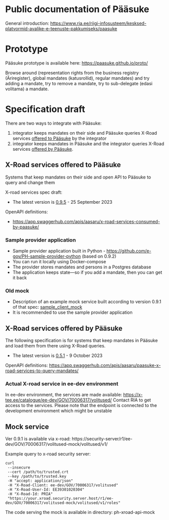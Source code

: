 # Public documentation of Pääsuke

General introduction: https://www.ria.ee/riigi-infosusteem/kesksed-platvormid-avalike-e-teenuste-pakkumiseks/paasuke

# Prototype

Pääsuke prototype is available here: https://paasuke.github.io/proto/

Browse around (representation rights from the business registry (Äriregister), global mandates (katusrollid), regular mandates)
and try adding a mandate, try to remove a mandate, try to sub-delegate (edasi volitama) a mandate.

# Specification draft

There are two ways to integrate with Pääsuke:
1) integrator keeps mandates on their side and Pääsuke queries X-Road services [offered to Pääsuke](#x-road-services-offered-to-p%C3%A4%C3%A4suke) by the integrator
2) integrator keeps mandates in Pääsuke and the integrator queries X-Road services [offered by Pääsuke](#x-road-services-offered-by-p%C3%A4%C3%A4suke).

## X-Road services offered to Pääsuke

Systems that keep mandates on their side and open API to Pääsuke to query and change them

X-road services spec draft:
* The latest version is [0.9.5](spec/Pääsuke-xroad-services-spec-v0.9.5.pdf) - 25 September 2023

OpenAPI definitions: 
* https://app.swaggerhub.com/apis/aasaru/x-road-services-consumed-by-paasuke/

### Sample provider application

* Sample provider application built in Python - https://github.com/e-gov/PH-sample-provider-python (based on 0.9.2)
* You can run it locally using Docker-compose
* The provider stores mandates and persons in a Postgres database
* The application keeps state—so if you add a mandate, then you can get it back

### Old mock

* Description of an example mock service built according to version 0.9.1 of that spec: [sample_client_mock](mock-documentation/description-of-PRIA-mock-for-paasuke-v0.3.pdf)
* It is recommended to use the sample provider application

## X-Road services offered by Pääsuke

The following specification is for systems that keep mandates in Pääsuke and load them from there using X-Road queries.

* The latest version is [0.5.1](spec/x-road_services_provided_by_paasuke.v0.5.1.pdf) - 9 October 2023

OpenAPI definitions: https://app.swaggerhub.com/apis/aasaru/paasuke-x-road-services-to-query-mandates/


### Actual X-road service in ee-dev environment

In ee-dev environment, the services are made available: https://x-tee.ee/catalogue/ee-dev/GOV/70006317/volitused/
Contact RIA to get access to the services.
Please note that the endpoint is connected to the development environment which might be unstable




## Mock service

Ver 0.9.1 is available via x-road:
https://security-server/r1/ee-dev/GOV/70006317/volitused-mock/volitused/v1/

Example query to x-road security server:

```
curl 
 --insecure 
 --cert /path/to/trusted.crt
 --key /path/to/trusted.key 
 -H "accept: application/json" 
 -H "X-Road-Client: ee-dev/GOV/70006317/volitused" 
 -H "X-Road-User-Id: EE39301020304" 
 -H "X-Road-Id: PRIA" 
 "https://your.xroad.security.server.host/r1/ee-dev/GOV/70006317/volitused-mock/volitused/v1/roles"
```

The code serving the mock is available in directory: ph-xroad-api-mock

